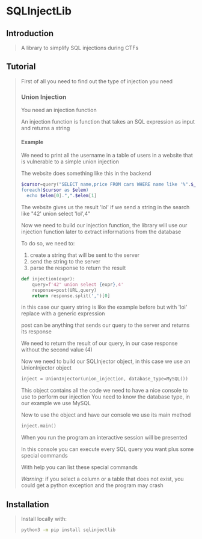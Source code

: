 # SQLInjectLib

## Introduction

> A library to simplify SQL injections during CTFs

## Tutorial

> First of all you need to find out the type of injection you need
>
> ### Union Injection
>
> You need an injection function
>
> An injection function is function that takes an SQL expression as input and returns a string
>
> #### Example
>
> We need to print all the username in a table of users in a website that is vulnerable to a simple union injection
>
> The website does something like this in the backend
>
> ```php
> $cursor=query("SELECT name,price FROM cars WHERE name like '%".$_POST["search"]."%')
> foreach($cursor as $elem)
>   echo $elem[0].",".$elem[1]
> ```
>
> The website gives us the result 'lol' if we send a string in the search like "42' union select 'lol',4"
>
> Now we need to build our injection function, the library will use our injection function later to extract informations from the database
>
> To do so, we need to:
>
> 1. create a string that will be sent to the server
> 2. send the string to the server
> 3. parse the response to return the result
>
> ```python
> def injection(expr):
>     query=f'42" union select {expr},4'
>     response=post(URL,query)
>     return response.split(',')[0]
> ```
>
> in this case our query string is like the example before but with 'lol' replace with a generic expression
>
> post can be anything that sends our query to the server and returns its response
>
> We need to return the result of our query, in our case response without the second value (4)
>
> Now we need to build our SQLInjector object, in this case we use an UnionInjector object
>
> ```python
> inject = UnionInjector(union_injection, database_type=MySQL())
> ```
>
> This object contains all the code we need to have a nice console to use to perform our injection
> You need to know the database type, in our example we use MySQL
>
> Now to use the object and have our console we use its main method
>
> ```python
> inject.main()
> ```
>
> When you run the program an interactive session will be presented
>
> In this console you can execute every SQL query you want plus some special commands
>
> With help you can list these special commands
>
> _Warning_: if you select a column or a table that does not exist, you could get a python exception and the program may crash

## Installation

> Install locally with:
>
> ```bash
> python3 -m pip install sqlinjectlib
> ```
